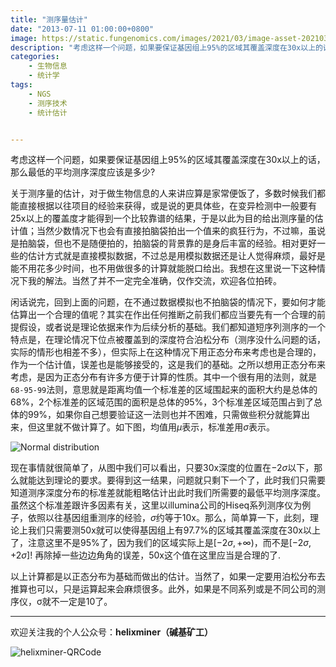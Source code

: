 ```yaml
---
title: "测序量估计"
date: "2013-07-11 01:00:00+0800"
image: https://static.fungenomics.com/images/2021/03/image-asset-20210327222402503.png
description: "考虑这样一个问题，如果要保证基因组上95%的区域其覆盖深度在30x以上的话，那么最低的平均测序深度应该是多少?"
categories:
    - 生物信息
    - 统计学
tags:
    - NGS
    - 测序技术
    - 统计估计


---
```


考虑这样一个问题，如果要保证基因组上95%的区域其覆盖深度在30x以上的话，那么最低的平均测序深度应该是多少?

关于测序量的估计，对于做生物信息的人来讲应算是家常便饭了，多数时候我们都能直接根据以往项目的经验来获得，或是说的更具体些，在变异检测中一般要有25x以上的覆盖度才能得到一个比较靠谱的结果，于是以此为目的给出测序量的估计值；当然少数情况下也会有直接拍脑袋拍出一个值来的疯狂行为，不过嘛，虽说是拍脑袋，但也不是随便拍的，拍脑袋的背景靠的是身后丰富的经验。相对更好一些的估计方式就是直接模拟数据，不过总是用模拟数据还是让人觉得麻烦，最好是能不用花多少时间，也不用做很多的计算就能脱口给出。我想在这里说一下这种情况下我的解法。当然了并不一定完全准确，仅作交流，欢迎各位拍砖。

闲话说完，回到上面的问题，在不通过数据模拟也不拍脑袋的情况下，要如何才能估算出一个合理的值呢？其实在作出任何推断之前我们都应当要先有一个合理的前提假设，或者说是理论依据来作为后续分析的基础。我们都知道短序列测序的一个特点是，在理论情况下位点被覆盖到的深度符合泊松分布（测序没什么问题的话，实际的情形也相差不多），但实际上在这种情况下用正态分布来考虑也是合理的，作为一个估计值，误差也是能够接受的，这是我们的基础。之所以想用正态分布来考虑，是因为正态分布有许多方便于计算的性质。其中一个很有用的法则，就是`68-95-99`法则，意思就是距离均值一个标准差的区域围起来的面积大约是总体的68%，2个标准差的区域范围的面积是总体的95%，3个标准差区域范围占到了总体的99%，如果你自己想要验证这一法则也并不困难，只需做些积分就能算出来，但这里就不做计算了。如下图，均值用$\mu$表示，标准差用$\sigma$表示。

![Normal distribution](https://static.fungenomics.com/images/2021/03/image-asset-20210327222424136.png)

现在事情就很简单了，从图中我们可以看出，只要30x深度的位置在$-2\sigma$以下，那么就能达到理论的要求。要得到这一结果，问题就只剩下一个了，此时我们只需要知道测序深度分布的标准差就能粗略估计出此时我们所需要的最低平均测序深度。虽然这个标准差跟许多因素有关，这里以illumina公司的Hiseq系列测序仪为例子，依照以往基因组重测序的经验，$\sigma$约等于10x。那么，简单算一下，此刻，理论上我们只需要测50x就可以使得基因组上有97.7%的区域其覆盖深度在30x以上了，注意这里不是95%了，因为我们的区域实际上是$[-2\sigma, +\infty)$，而不是$[-2\sigma,+2\sigma]$! 再除掉一些边边角角的误差，50x这个值在这里应当是合理的了.

以上计算都是以正态分布为基础而做出的估计。当然了，如果一定要用泊松分布去推算也可以，只是运算起来会麻烦很多。此外，如果是不同系列或是不同公司的测序仪，&sigma;就不一定是10了。

--------------

欢迎关注我的个人公众号：**helixminer（碱基矿工）**

![helixminer-QRCode](https://static.fungenomics.com/images/2021/03/helixminer-mid-red-20210327222333628-20210327222424573.png)